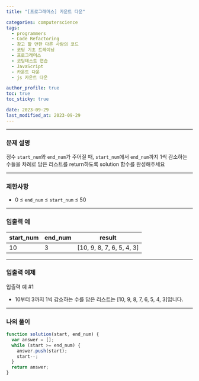 ```yaml
---
title: "[프로그래머스] 카운트 다운"

categories: computerscience
tags:
  - programmers
  - Code Refactoring
  - 참고 할 만한 다른 사람의 코드
  - 코딩 기초 트레이닝
  - 프로그래머스
  - 코딩테스트 연습
  - JavaScript
  - 카운트 다운
  - js 카운트 다운

author_profile: true
toc: true
toc_sticky: true

date: 2023-09-29
last_modified_at: 2023-09-29
---
```


---

### 문제 설명

정수 `start_num`와 `end_num`가 주어질 때, `start_num`에서 `end_num`까지 1씩 감소하는 수들을 차례로 담은 리스트를 return하도록 solution 함수를 완성해주세요

---

### 제한사항

- 0 ≤ `end_num` ≤ `start_num` ≤ 50

---

### 입출력 예

| start_num | end_num | result                    |
| --------- | ------- | ------------------------- |
| 10        | 3       | [10, 9, 8, 7, 6, 5, 4, 3] |

---

### 입출력 예제

입출력 예 #1

- 10부터 3까지 1씩 감소하는 수를 담은 리스트는 [10, 9, 8, 7, 6, 5, 4, 3]입니다.

---

### 나의 풀이

```jsx
function solution(start, end_num) {
  var answer = [];
  while (start >= end_num) {
    answer.push(start);
    start--;
  }
  return answer;
}
```
